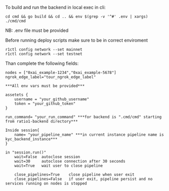To build and run the backend in local exec in cli:

    cd cmd && go build && cd .. && env $(grep -v '^#' .env | xargs) ./cmd/cmd

NB: .env file must be provided


Before running deploy scripts make sure to be in correct enviroment

    r1ctl config network --set mainnet
    r1ctl config network --set testnet

Than complete the following fields:

    nodes = ["0xai_example-1234","0xai_example-5678"]
    ngrok_edge_label="tour_ngrok_edge_label"

    ***All env vars must be provided***

    assetets {
        username = "your_github_username"
        token = "your_github_token"
    }

    run_command= "your_run_command" ***for backend is ".cmd/cmd" starting from ratio1-backend directory***

    Inside session{
        name= "your_pipeline_name" ***in current instance pipeline name is kyc_backend_instance***
    }

    in "session.run()"
        wait=False  autoclose session
        wait=30     autoclose connection after 30 seconds
        wait=True   wait user to close pipeline

        close_pipelines=True    close pipeline when user exit
        close_pipelines=False   if user exit, pipeline persist and no services running on nodes is stopped

    
